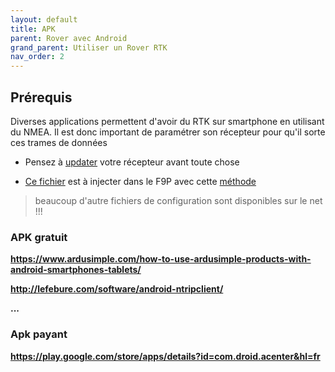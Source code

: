 ```yaml
---
layout: default
title: APK
parent: Rover avec Android
grand_parent: Utiliser un Rover RTK
nav_order: 2
---
```


## Prérequis

Diverses applications permettent d'avoir du RTK sur smartphone en utilisant du NMEA. Il est donc important de paramétrer son récepteur pour qu'il sorte ces trames de données

* Pensez à [updater](https://drotek.gitbook.io/rtk-f9p-positioning-solutions/tutorials/updating-zed-f9p-firmware) votre récepteur avant toute chose


* [Ce fichier](assets/param_rtklib/F9P_NMEA.cmd) est à injecter dans le F9P avec cette [méthode](https://drotek.gitbook.io/rtk-f9p-positioning-solutions/how-to-get-started/zed-f9p-rtk-configuration)

> beaucoup d'autre fichiers de configuration sont disponibles sur le net !!!


### APK gratuit

**https://www.ardusimple.com/how-to-use-ardusimple-products-with-android-smartphones-tablets/**

**http://lefebure.com/software/android-ntripclient/**

**...**

### Apk payant

**https://play.google.com/store/apps/details?id=com.droid.acenter&hl=fr**
